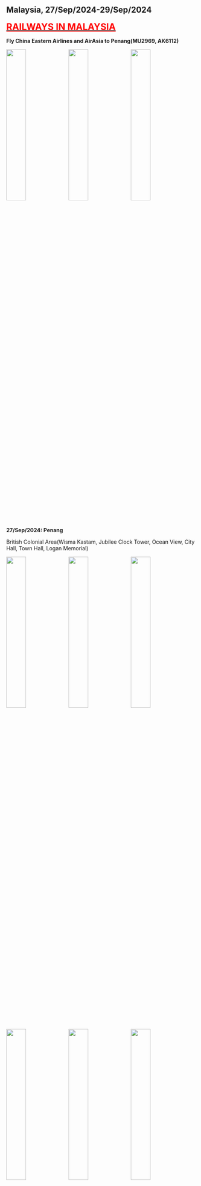 ## Malaysia, 27/Sep/2024-29/Sep/2024

**[<font color=red size=5><u>RAILWAYS IN MALAYSIA</u></font>](https://wqgcx.github.io/transport/20240927MYS/KTMB)**

**Fly China Eastern Airlines and AirAsia to Penang(MU2969, AK6112)**

<img src="../20240927MYS_photos/IMG_3088.jpeg" width="32%">
<img src="../20240927MYS_photos/IMG_3090.jpeg" width="32%">
<img src="../20240927MYS_photos/IMG_3092.jpeg" width="32%">

**27/Sep/2024: Penang**

British Colonial Area(Wisma Kastam, Jubilee Clock Tower, Ocean View, City Hall, Town Hall, Logan Memorial)

<img src="../20240927MYS_photos/IMG_3093.jpeg" width="32%">
<img src="../20240927MYS_photos/IMG_3097.jpeg" width="32%">
<img src="../20240927MYS_photos/IMG_3098.jpeg" width="32%">
<img src="../20240927MYS_photos/IMG_3107.jpeg" width="32%">
<img src="../20240927MYS_photos/IMG_3108.jpeg" width="32%">
<img src="../20240927MYS_photos/IMG_3110.jpeg" width="32%">

Cheong Fatt Tze Mansion(张弼时故居)

<img src="../20240927MYS_photos/IMG_3122.jpeg" width="32%">
<img src="../20240927MYS_photos/IMG_3115.jpeg" width="32%">
<img src="../20240927MYS_photos/IMG_3114.jpeg" width="32%">
<img src="../20240927MYS_photos/IMG_3116.jpeg" width="32%">
<img src="../20240927MYS_photos/IMG_3118.jpeg" width="32%">
<img src="../20240927MYS_photos/IMG_3119.jpeg" width="32%">

Nagore Durgha Sheriff and Kapitan Keling Mosque

<img src="../20240927MYS_photos/IMG_3168.jpeg" width="32%">
<img src="../20240927MYS_photos/IMG_3131.jpeg" width="32%">
<img src="../20240927MYS_photos/IMG_3133.jpeg" width="32%">

Yap Kongsi Temple(叶宗祠), Seh Tek Tong Cheah Kongsi(世德堂谢公司) and Qing Yang Gong(清岩宫)

<img src="../20240927MYS_photos/IMG_3134.jpeg" width="32%">
<img src="../20240927MYS_photos/IMG_3137.jpeg" width="32%">
<img src="../20240927MYS_photos/IMG_3142.jpeg" width="32%">

Hainan Temple(天后宫), Arulmigu Sri Mahamariamman Temple and Ayer Itam Mahamariamman Temple

<img src="../20240927MYS_photos/IMG_3125.jpeg" width="32%">
<img src="../20240927MYS_photos/IMG_3166.jpeg" width="32%">
<img src="../20240927MYS_photos/IMG_3169.jpeg" width="32%">

Penang Street Art

<img src="../20240927MYS_photos/IMG_3139.jpeg" width="32%">
<img src="../20240927MYS_photos/IMG_3128.jpeg" width="32%">

Burmese Buddhist Temple

<img src="../20240927MYS_photos/IMG_3146.jpeg" width="32%">
<img src="../20240927MYS_photos/IMG_3149.jpeg" width="32%">
<img src="../20240927MYS_photos/IMG_3151.jpeg" width="32%">

Thai Buddhist Temple

<img src="../20240927MYS_photos/IMG_3163.jpeg" width="32%">
<img src="../20240927MYS_photos/IMG_3158.jpeg" width="32%">
<img src="../20240927MYS_photos/IMG_3161.jpeg" width="32%">

Penang Hill Railway

<img src="../20240927MYS_photos/IMG_3171.jpeg" width="32%">
<img src="../20240927MYS_photos/IMG_3176.jpeg" width="32%">
<img src="../20240927MYS_photos/IMG_3177.jpeg" width="32%">

Penang Hill Hindu Temple, Penang Hill Mosque, Panorama of George Town

<img src="../20240927MYS_photos/IMG_3189.jpeg" width="32%">
<img src="../20240927MYS_photos/IMG_3190.jpeg" width="32%">
<img src="../20240927MYS_photos/IMG_3192.jpeg" width="32%">

Night View of George Town

<img src="../20240927MYS_photos/IMG_3202.jpeg" width="32%">
<img src="../20240927MYS_photos/IMG_3208.jpeg" width="32%">
<img src="../20240927MYS_photos/IMG_3207.jpeg" width="32%">

**28/Sep/2024: Ipoh, Kuala Lumpur**

Town Hall, Birch Memorial Clock Tower and Sultan Idris Shah II Mosque

<img src="../20240927MYS_photos/IMG_3214.jpeg" width="32%">
<img src="../20240927MYS_photos/IMG_3215.jpeg" width="32%">
<img src="../20240927MYS_photos/IMG_3216.jpeg" width="32%">

Ipoh Street Art

<img src="../20240927MYS_photos/IMG_3217.jpeg" width="32%">
<img src="../20240927MYS_photos/IMG_3222.jpeg" width="32%">

Ipoh Padang, Concubine Lane(二奶巷) and Han Chin Pet Soo(闲真别墅)

<img src="../20240927MYS_photos/IMG_3218.jpeg" width="32%">
<img src="../20240927MYS_photos/IMG_3221.jpeg" width="32%">
<img src="../20240927MYS_photos/IMG_3223.jpeg" width="32%">

Perak Cave Temple

<img src="../20240927MYS_photos/IMG_3228.jpeg" width="32%">
<img src="../20240927MYS_photos/IMG_3229.jpeg" width="32%">
<img src="../20240927MYS_photos/IMG_3230.jpeg" width="32%">
<img src="../20240927MYS_photos/IMG_3231.jpeg" width="32%">
<img src="../20240927MYS_photos/IMG_3232.jpeg" width="32%">
<img src="../20240927MYS_photos/IMG_3233.jpeg" width="32%">

Kellie's Castle

<img src="../20240927MYS_photos/IMG_3239.jpeg" width="32%">
<img src="../20240927MYS_photos/IMG_3240.jpeg" width="32%">
<img src="../20240927MYS_photos/IMG_3244.jpeg" width="32%">
<img src="../20240927MYS_photos/IMG_3245.jpeg" width="32%">
<img src="../20240927MYS_photos/IMG_3248.jpeg" width="32%">
<img src="../20240927MYS_photos/IMG_3249.jpeg" width="32%">

Little India

<img src="../20240927MYS_photos/IMG_3263.jpeg" width="32%">
<img src="../20240927MYS_photos/IMG_3268.jpeg" width="32%">
<img src="../20240927MYS_photos/IMG_3272.jpeg" width="32%">

Night View of Kuala Lumpur

<img src="../20240927MYS_photos/IMG_3283.jpeg" width="32%">
<img src="../20240927MYS_photos/IMG_3285.jpeg" width="32%">
<img src="../20240927MYS_photos/IMG_3280.jpeg" width="32%">
<img src="../20240927MYS_photos/IMG_3279.jpeg" width="32%">
<img src="../20240927MYS_photos/IMG_3287.jpeg" width="32%">
<img src="../20240927MYS_photos/IMG_3293.jpeg" width="32%">

**29/Sep/2024: Kuala Lumpur, Putrajaya**

National Museum

<img src="../20240927MYS_photos/IMG_3300.jpeg" width="32%">
<img src="../20240927MYS_photos/IMG_3313.jpeg" width="32%">
<img src="../20240927MYS_photos/IMG_3314.jpeg" width="32%">
<img src="../20240927MYS_photos/IMG_3320.jpeg" width="32%">
<img src="../20240927MYS_photos/IMG_3332.jpeg" width="32%">
<img src="../20240927MYS_photos/IMG_3334.jpeg" width="32%">

TV Alhijrah, National Mosque of Malaysia and Malayan Railway Building

<img src="../20240927MYS_photos/IMG_3341.jpeg" width="32%">
<img src="../20240927MYS_photos/IMG_3342.jpeg" width="32%">
<img src="../20240927MYS_photos/IMG_3344.jpeg" width="32%">

National Textile Museum and Sultan Abdul Samad Building

<img src="../20240927MYS_photos/IMG_3347.jpeg" width="32%">
<img src="../20240927MYS_photos/IMG_3348.jpeg" width="32%">
<img src="../20240927MYS_photos/IMG_3357.jpeg" width="32%">

Independence Square and Jamek Mosque

<img src="../20240927MYS_photos/IMG_3353.jpeg" width="32%">
<img src="../20240927MYS_photos/IMG_3358.jpeg" width="32%">
<img src="../20240927MYS_photos/IMG_3365.jpeg" width="32%">

Sin Sze Si Ya Temple(仙四师爷宫), Guan Di Temple(关帝庙) and Sri Mahamariamman Temple

<img src="../20240927MYS_photos/IMG_3366.jpeg" width="32%">
<img src="../20240927MYS_photos/IMG_3367.jpeg" width="32%">
<img src="../20240927MYS_photos/IMG_3370.jpeg" width="32%">

Batu Caves

<img src="../20240927MYS_photos/IMG_3376.jpeg" width="32%">
<img src="../20240927MYS_photos/IMG_3377.jpeg" width="32%">
<img src="../20240927MYS_photos/IMG_3378.jpeg" width="32%">
<img src="../20240927MYS_photos/IMG_3379.jpeg" width="32%">
<img src="../20240927MYS_photos/IMG_3383.jpeg" width="32%">
<img src="../20240927MYS_photos/IMG_3387.jpeg" width="32%">
<img src="../20240927MYS_photos/IMG_3388.jpeg" width="32%">
<img src="../20240927MYS_photos/IMG_3389.jpeg" width="32%">
<img src="../20240927MYS_photos/IMG_3390.jpeg" width="32%">
<img src="../20240927MYS_photos/IMG_3391.jpeg" width="32%">
<img src="../20240927MYS_photos/IMG_3393.jpeg" width="32%">
<img src="../20240927MYS_photos/IMG_3395.jpeg" width="32%">

Putra Mosque, Putra Square and Perdana Putra

<img src="../20240927MYS_photos/IMG_3402.jpeg" width="32%">
<img src="../20240927MYS_photos/IMG_3405.jpeg" width="32%">
<img src="../20240927MYS_photos/IMG_3406.jpeg" width="32%">

**Fly Emirates to Paris(EK347, EK71)**

<img src="../20240927MYS_photos/IMG_3410.jpeg" width="32%">
<img src="../20240927MYS_photos/IMG_3413.jpeg" width="32%">

**Click [here](https://wqgcx.github.io/transport/) to go back.**
